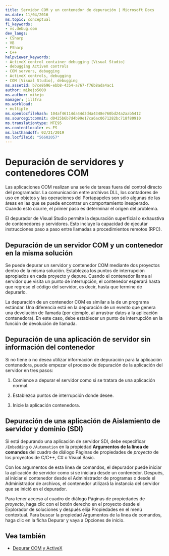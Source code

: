 ```yaml
---
title: Servidor COM y un contenedor de depuración | Microsoft Docs
ms.date: 11/04/2016
ms.topic: conceptual
f1_keywords:
- vs.debug.com
dev_langs:
- CSharp
- VB
- FSharp
- C++
helpviewer_keywords:
- ActiveX control container debugging [Visual Studio]
- debugging ActiveX controls
- COM servers, debugging
- ActiveX controls, debugging
- COM [Visual Studio], debugging
ms.assetid: b7ce8696-ebb8-4354-a767-f76b8ada4ac1
author: mikejo5000
ms.author: mikejo
manager: jillfra
ms.workload:
- multiple
ms.openlocfilehash: 104af46114da44d3d4a4348e760bd24a2aab5412
ms.sourcegitcommit: d0425b6b7d4b99e17ca6ac0671282bc718f80910
ms.translationtype: MTE95
ms.contentlocale: es-ES
ms.lasthandoff: 02/21/2019
ms.locfileid: "56602057"
---
```

# <a name="com-server-and-container-debugging"></a>Depuración de servidores y contenedores COM
Las aplicaciones COM realizan una serie de tareas fuera del control directo del programador. La comunicación entre archivos DLL, los contadores de uso en objetos y las operaciones del Portapapeles son sólo algunas de las áreas en las que se puede encontrar un comportamiento inesperado. Cuando esto ocurre, el primer paso es determinar el origen del problema.

 El depurador de Visual Studio permite la depuración superficial o exhaustiva de contenedores y servidores. Esto incluye la capacidad de ejecutar instrucciones paso a paso entre llamadas a procedimientos remotos (RPC).

##  <a name="BKMK_COMServerandContainerintheSameSolution"></a> Depuración de un servidor COM y un contenedor en la misma solución
 Se puede depurar un servidor y contenedor COM mediante dos proyectos dentro de la misma solución. Establezca los puntos de interrupción apropiados en cada proyecto y depure. Cuando el contenedor llama al servidor que visita un punto de interrupción, el contenedor esperará hasta que regrese el código del servidor, es decir, hasta que termine de depurarlo.

 La depuración de un contenedor COM es similar a la de un programa estándar. Una diferencia está en la depuración de un evento que genera una devolución de llamada (por ejemplo, al arrastrar datos a la aplicación contenedora). En este caso, debe establecer un punto de interrupción en la función de devolución de llamada.

##  <a name="BKMK_ServerApplicationWithoutContainerInformation"></a> Depuración de una aplicación de servidor sin información del contenedor
 Si no tiene o no desea utilizar información de depuración para la aplicación contenedora, puede empezar el proceso de depuración de la aplicación del servidor en tres pasos:

1.  Comience a depurar el servidor como si se tratara de una aplicación normal.

2.  Establezca puntos de interrupción donde desee.

3.  Inicie la aplicación contenedora.

##  <a name="BKMK_DebuggingaServerandDomainIsolationSDIApplication"></a> Depuración de una aplicación de Aislamiento de servidor y dominio (SDI)
 Si está depurando una aplicación de servidor SDI, debe especificar `/Embedding` o `/Automation` en la propiedad **Argumentos de la línea de comandos** del cuadro de diálogo Páginas de propiedades de *proyecto* de los proyectos de C/C++, C# o Visual Basic.

 Con los argumentos de esta línea de comandos, el depurador puede iniciar la aplicación de servidor como si se iniciara desde un contenedor. Después, al iniciar el contenedor desde el Administrador de programas o desde el Administrador de archivos, el contenedor utilizará la instancia del servidor que se inició en el depurador.

 Para tener acceso al cuadro de diálogo Páginas de propiedades de *proyecto*, haga clic con el botón derecho en el proyecto desde el Explorador de soluciones y después elija Propiedades en el menú contextual. Para buscar la propiedad Argumentos de la línea de comandos, haga clic en la ficha Depurar y vaya a Opciones de inicio.

## <a name="see-also"></a>Vea también

- [Depurar COM y ActiveX](../debugger/com-and-activex-debugging.md)